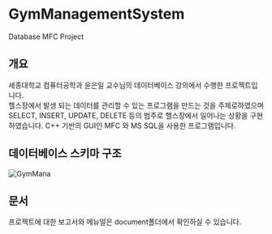 # GymManagementSystem
Database MFC Project 

## 개요
세종대학교 컴퓨터공학과 윤은일 교수님의 데이터베이스 강의에서 수행한 프로젝트입니다.<br/>
헬스장에서 발생 되는 데이터를 관리할 수 있는 프로그램을 만드는 것을 주제로하였으며 SELECT, INSERT, UPDATE, DELETE 등의 범주로 헬스장에서 일어나는 상황을 구현하였습니다. C++ 기반의 GUI인 MFC 와 MS SQL을 사용한 프로그램입니다. 

## 데이터베이스 스키마 구조
![GymMana](https://github.com/LujaeDev/GymManagementSystem/assets/62204810/df56fdaf-ac8a-4527-9de1-d4d047e82c2d)

## 문서
프로젝트에 대한 보고서와 메뉴얼은 document폴더에서 확인하실 수 있습니다.
